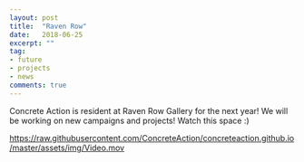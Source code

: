 ```yaml
---
layout: post
title:  "Raven Row"
date:   2018-06-25
excerpt: ""
tag:
- future
- projects
- news
comments: true
---
```


Concrete Action is resident at Raven Row Gallery for the next year! We will be working on new campaigns and projects! Watch this space :)

https://raw.githubusercontent.com/ConcreteAction/concreteaction.github.io/master/assets/img/Video.mov
